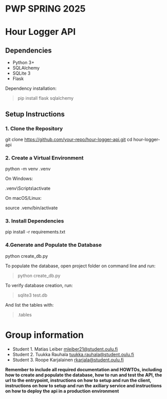 # PWP SPRING 2025

# Hour Logger API

## Dependencies

- Python 3+
- SQLAlchemy
- SQLite 3
- Flask

Dependency installation:

> pip install flask sqlalchemy

## Setup Instructions

### **1. Clone the Repository**

git clone https://github.com/your-repo/hour-logger-api.git
cd hour-logger-api

### **2. Create a Virtual Environment**

python -m venv .venv

On Windows:

.venv\Scripts\activate

On macOS/Linux:

source .venv/bin/activate

### **3. Install Dependencies**

pip install -r requirements.txt

### **4.Generate and Populate the Database**

python create_db.py

To populate the database, open project folder on command line and run:

> python create_db.py

To verify database creation, run:

> sqlite3 test.db

And list the tables with:

> .tables

# Group information

- Student 1. Matias Leiber mleiber21@student.oulu.fi
- Student 2. Tuukka Rauhala tuukka.rauhala@student.oulu.fi
- Student 3. Roope Karjalainen rkarjala@student.oulu.fi

**Remember to include all required documentation and HOWTOs, including how to create and populate the database, how to run and test the API, the url to the entrypoint, instructions on how to setup and run the client, instructions on how to setup and run the axiliary service and instructions on how to deploy the api in a production environment**
